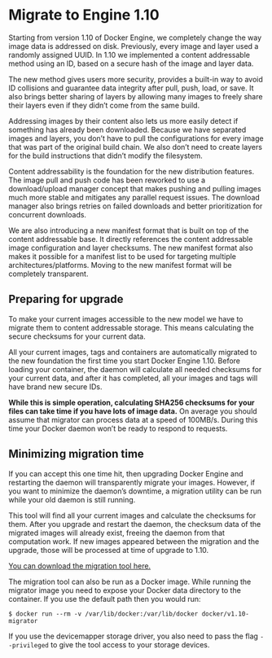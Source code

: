 <!--[metadata]>
+++
title = "Migrate to Engine 1.10"
description = "Migrate to Engine 1.10"
keywords = ["docker, documentation, engine, upgrade, migration"]
[menu.main]
parent = "engine_use"
weight=79
+++
<![end-metadata]-->

# Migrate to Engine 1.10

Starting from version 1.10 of Docker Engine, we completely change the way image
data is addressed on disk. Previously, every image and layer used a randomly
assigned UUID. In 1.10 we implemented a content addressable method using an ID,
based on a secure hash of the image and layer data.

The new method gives users more security, provides a built-in way to avoid ID
collisions and guarantee data integrity after pull, push, load, or save. It also
brings better sharing of layers by allowing many images to freely share their
layers even if they didn’t come from the same build.

Addressing images by their content also lets us more easily detect if something
has already been downloaded. Because we have separated images and layers, you
don’t have to pull the configurations for every image that was part of the
original build chain. We also don’t need to create layers for the build
instructions that didn’t modify the filesystem.

Content addressability is the foundation for the new distribution features. The
image pull and push code has been reworked to use a download/upload manager
concept that makes pushing and pulling images much more stable and mitigates any
parallel request issues. The download manager also brings retries on failed
downloads and better prioritization for concurrent downloads.

We are also introducing a new manifest format that is built on top of the
content addressable base. It directly references the content addressable image
configuration and layer checksums. The new manifest format also makes it
possible for a manifest list to be used for targeting multiple
architectures/platforms. Moving to the new manifest format will be completely
transparent.

## Preparing for upgrade

To make your current images accessible to the new model we have to migrate them
to content addressable storage. This means calculating the secure checksums for
your current data.

All your current images, tags and containers are automatically migrated to the
new foundation the first time you start Docker Engine 1.10. Before loading your
container, the daemon will calculate all needed checksums for your current data,
and after it has completed, all your images and tags will have brand new secure
IDs.

**While this is simple operation, calculating SHA256 checksums for your files
can take time if you have lots of image data.** On average you should assume
that migrator can process data at a speed of 100MB/s. During this time your
Docker daemon won’t be ready to respond to requests.

## Minimizing migration time

If you can accept this one time hit, then upgrading Docker Engine and restarting
the daemon will transparently migrate your images. However, if you want to
minimize the daemon’s downtime, a migration utility can be run while your old
daemon is still running.

This tool will find all your current images and calculate the checksums for
them. After you upgrade and restart the daemon, the checksum data of the
migrated images will already exist, freeing the daemon from that computation
work. If new images appeared between the migration and the upgrade, those will
be processed at time of upgrade to 1.10.

[You can download the migration tool
here.](https://github.com/docker/v1.10-migrator/releases)

The migration tool can also be run as a Docker image. While running the migrator
image you need to expose your Docker data directory to the container. If you use
the default path then you would run:

    $ docker run --rm -v /var/lib/docker:/var/lib/docker docker/v1.10-migrator

If you use the
devicemapper storage driver, you also need to pass the flag `--privileged` to
give the tool access to your storage devices.
